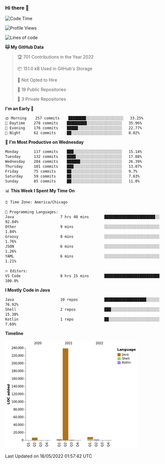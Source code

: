 ### Hi there 👋


<!--START_SECTION:waka-->
![Code Time](http://img.shields.io/badge/Code%20Time-2%2C255%20hrs%205%20mins-blue)

![Profile Views](http://img.shields.io/badge/Profile%20Views-0-blue)

![Lines of code](https://img.shields.io/badge/From%20Hello%20World%20I%27ve%20Written-259%20Thousand%20lines%20of%20code-blue)

**🐱 My GitHub Data** 

> 🏆 701 Contributions in the Year 2022
 > 
> 📦 151.0 kB Used in GitHub's Storage 
 > 
> 🚫 Not Opted to Hire
 > 
> 📜 19 Public Repositories 
 > 
> 🔑 3 Private Repositories  
 > 
**I'm an Early 🐤** 

```text
🌞 Morning    257 commits    ████████░░░░░░░░░░░░░░░░░   33.25% 
🌆 Daytime    278 commits    █████████░░░░░░░░░░░░░░░░   35.96% 
🌃 Evening    176 commits    █████░░░░░░░░░░░░░░░░░░░░   22.77% 
🌙 Night      62 commits     ██░░░░░░░░░░░░░░░░░░░░░░░   8.02%

```
📅 **I'm Most Productive on Wednesday** 

```text
Monday       117 commits    ███░░░░░░░░░░░░░░░░░░░░░░   15.14% 
Tuesday      132 commits    ████░░░░░░░░░░░░░░░░░░░░░   17.08% 
Wednesday    204 commits    ██████░░░░░░░░░░░░░░░░░░░   26.39% 
Thursday     101 commits    ███░░░░░░░░░░░░░░░░░░░░░░   13.07% 
Friday       75 commits     ██░░░░░░░░░░░░░░░░░░░░░░░   9.7% 
Saturday     59 commits     ██░░░░░░░░░░░░░░░░░░░░░░░   7.63% 
Sunday       85 commits     ██░░░░░░░░░░░░░░░░░░░░░░░   11.0%

```


📊 **This Week I Spent My Time On** 

```text
⌚︎ Time Zone: America/Chicago

💬 Programming Languages: 
Java                     7 hrs 40 mins       ███████████████████████░░   92.84% 
Other                    9 mins              ░░░░░░░░░░░░░░░░░░░░░░░░░   1.84% 
Groovy                   8 mins              ░░░░░░░░░░░░░░░░░░░░░░░░░   1.76% 
JSON                     6 mins              ░░░░░░░░░░░░░░░░░░░░░░░░░   1.26% 
YAML                     6 mins              ░░░░░░░░░░░░░░░░░░░░░░░░░   1.21%

🔥 Editors: 
VS Code                  8 hrs 15 mins       █████████████████████████   100.0%

```

**I Mostly Code in Java** 

```text
Java                     10 repos            ███████████████████░░░░░░   76.92% 
Shell                    2 repos             ███░░░░░░░░░░░░░░░░░░░░░░   15.38% 
Kotlin                   1 repo              ██░░░░░░░░░░░░░░░░░░░░░░░   7.69%

```


**Timeline**

![Chart not found](https://raw.githubusercontent.com/powercasgamer/powercasgamer/master/charts/bar_graph.png) 


 Last Updated on 18/05/2022 01:57:42 UTC
<!--END_SECTION:waka-->
